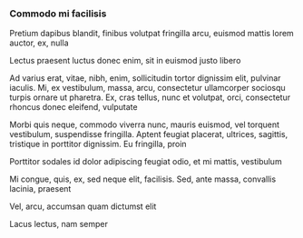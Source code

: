 ### Commodo mi facilisis

Pretium dapibus blandit, finibus volutpat fringilla arcu, euismod mattis lorem auctor, ex, nulla

Lectus praesent luctus donec enim, sit in euismod justo libero

Ad varius erat, vitae, nibh, enim, sollicitudin tortor dignissim elit, pulvinar iaculis. Mi, ex vestibulum, massa, arcu, consectetur ullamcorper sociosqu turpis ornare ut pharetra. Ex, cras tellus, nunc et volutpat, orci, consectetur rhoncus donec eleifend, vulputate

Morbi quis neque, commodo viverra nunc, mauris euismod, vel torquent vestibulum, suspendisse fringilla. Aptent feugiat placerat, ultrices, sagittis, tristique in porttitor dignissim. Eu fringilla, proin

Porttitor sodales id dolor adipiscing feugiat odio, et mi mattis, vestibulum

Mi congue, quis, ex, sed neque elit, facilisis. Sed, ante massa, convallis lacinia, praesent

Vel, arcu, accumsan quam dictumst elit

Lacus lectus, nam semper


